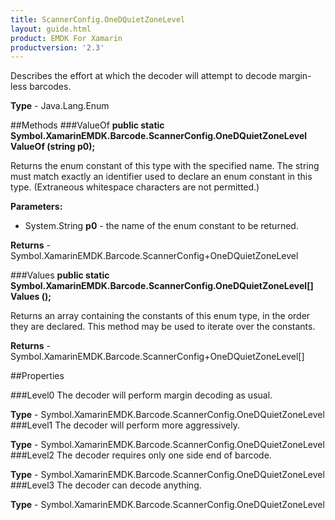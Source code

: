 ```yaml
---
title: ScannerConfig.OneDQuietZoneLevel
layout: guide.html
product: EMDK For Xamarin
productversion: '2.3'
---
```

Describes the effort at which the decoder will attempt to decode margin-less barcodes.

**Type** - Java.Lang.Enum

##Methods
###ValueOf
**public static Symbol.XamarinEMDK.Barcode.ScannerConfig.OneDQuietZoneLevel ValueOf (string p0);**

Returns the enum constant of this type with the specified name. The string must match exactly an identifier used to declare an enum constant in this type. (Extraneous whitespace characters are not permitted.)

**Parameters:** 

* System.String **p0** -  the name of the enum constant to be returned.

**Returns** - Symbol.XamarinEMDK.Barcode.ScannerConfig+OneDQuietZoneLevel

###Values
**public static Symbol.XamarinEMDK.Barcode.ScannerConfig.OneDQuietZoneLevel[] Values ();**

Returns an array containing the constants of this enum type, in the order they are declared. This method may be used to iterate over the constants.


**Returns** - Symbol.XamarinEMDK.Barcode.ScannerConfig+OneDQuietZoneLevel[]

##Properties

###Level0
The decoder will perform margin decoding as usual.

**Type** - Symbol.XamarinEMDK.Barcode.ScannerConfig.OneDQuietZoneLevel
###Level1
The decoder will perform more aggressively.

**Type** - Symbol.XamarinEMDK.Barcode.ScannerConfig.OneDQuietZoneLevel
###Level2
The decoder requires only one side end of barcode.

**Type** - Symbol.XamarinEMDK.Barcode.ScannerConfig.OneDQuietZoneLevel
###Level3
The decoder can decode anything.

**Type** - Symbol.XamarinEMDK.Barcode.ScannerConfig.OneDQuietZoneLevel






